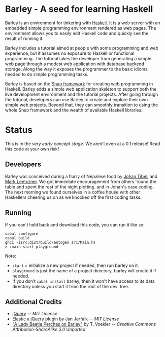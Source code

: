 Barley - A seed for learning Haskell
====================================

Barley is an environment for tinkering with [Haskell][1]. It is a web server
with an embedded simple programming environment rendered as web pages.
The environment allows you to easily edit Haskell code and quickly see the
result of running it.

Barley includes a tutorial aimed at people with some programming and web
experience, but it assumes no exposure to Haskell or functional programming.
The tutorial takes the developer from generating a simple web page through
a modest web application with database backend storage. Along the way it
exposes the programmer to the basic idioms needed to do simple programming
tasks.

Barley is based on the [Snap framework][2] for creating web programming in
Haskell. Barley adds a simple web application skeleton to support both the
live development environment and the tutorial projects. After going through
the tutorial, developers can use Barley to create and explore their own
simple web projects. Beyond that, they can smoothly transition to using the
whole Snap framework and the wealth of available Haskell libraries.

[1]: http://www.haskell.org/
[2]: http://snapframework.com/

Status
======

This is in the *very early concept stage*. We aren't even at a 0.1 release!
Read this code at your own risk!

Developers
----------

Barley was conceived during a flurry of Nepalese food by [Johan Tibell][jt]
and [Mark Lentczner][ml]. We got immediate encouragement from others 'round
the table and spent the rest of the night plotting, and in Johan's case coding.
The next morning we found ourselves in a coffee house with other Haskellers
cheering us on as we knocked off the first coding tasks.

[jt]: http://github.com/tibbe
[ml]: http://github.com/mtnviewmark

Running
-------

If you can't hold back and download this code, you can run it like so:

    cabal configure
    cabal build
    ghci -isrc:dist/build/autogen src/Main.hs
    > :main start playground

Note:

* `start` = initialize a new project if needed, then run barley on it.
* `playground` is just the name of a project directory, barley will create
  it if needed.
* If you don't `cabal install` barley, then it won't have access to its
  data directory unless you start it from the root of the dev. tree.

Additional Credits
------------------

* [jQuery][c1] *-- MIT License*
* [Elastic][c2] a jQuery plugin by Jan Jarfalk *-- MIT License* 
* ["A Lady Beetle Perches on Barley"][c3] by T. Voekler
  *-- Creative Commons Attribution-ShareAlike 3.0 Unported*

[c1]: http://jquery.com/
[c2]: http://www.unwrongest.com/projects/elastic/
[c3]: http://commons.wikimedia.org/wiki/File:A_lady_beetle_perches_on_barley.JPG
